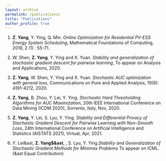 ```yaml
---
layout: archive
permalink: /publications/
title: "Publications"
author_profile: true
---
```


1. **Z. Yang**, Y. Ying, Q. Min. *Online Optimization for Residential PV-ESS Energy System Scheduling*, Mathematical Foundations of Computing, 2019, 2 (1) : 55-71.

2. W. Shen, **Z. Yang**, Y. Ying and X. Yuan. *Stability and generalization of stochastic gradient descent for pairwise learning*, To appear on Analysis and Applications, 2020.

3. **Z. Yang**, W. Shen, Y. Ying and X. Yuan. *Stochastic AUC optimization with general loss*, Communications on Pure and Applied Analysis, 19(8): 4191-4212, 2020.

4. **Z. Yang**, B. Zhou, Y. Lei, Y. Ying. *Stochastic Hard Thresholding Algorithms for AUC Maximization*, 20th IEEE International Conference on Data Mining (ICDM 2020), Sorrento, Italy, Nov, 2020.

5. **Z. Yang**, Y. Lei, S. Lyu, Y. Ying. *Stability and Differential Privacy of Stochastic Gradient Descent for Pairwise Learning with Non-Smooth Loss*, 24th International Conference on Artificial Intelligence and Statistics (AISTATS 2021), Virtual, Apr, 2021.

6. Y. Lei&ast, **Z. Yang$&ast**, , S. Lyu, Y. Ying.*Stability and Generalization of Stochastic Gradient Methods for Minimax Problems* To appear on ICML. (&ast Equal Contribution)
